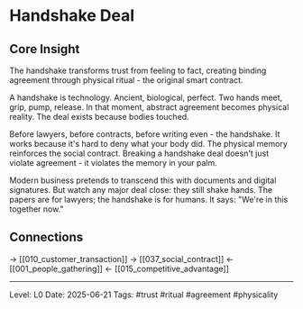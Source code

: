# Handshake Deal

## Core Insight
The handshake transforms trust from feeling to fact, creating binding agreement through physical ritual - the original smart contract.

A handshake is technology. Ancient, biological, perfect. Two hands meet, grip, pump, release. In that moment, abstract agreement becomes physical reality. The deal exists because bodies touched.

Before lawyers, before contracts, before writing even - the handshake. It works because it's hard to deny what your body did. The physical memory reinforces the social contract. Breaking a handshake deal doesn't just violate agreement - it violates the memory in your palm.

Modern business pretends to transcend this with documents and digital signatures. But watch any major deal close: they still shake hands. The papers are for lawyers; the handshake is for humans. It says: "We're in this together now."

## Connections
→ [[010_customer_transaction]]
→ [[037_social_contract]]
← [[001_people_gathering]]
← [[015_competitive_advantage]]

---
Level: L0
Date: 2025-06-21
Tags: #trust #ritual #agreement #physicality